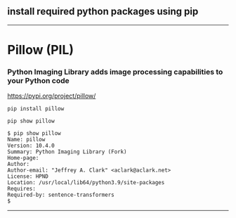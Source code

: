 ## install required python packages using pip

---

# Pillow (PIL)

### Python Imaging Library adds image processing capabilities to your Python code

https://pypi.org/project/pillow/

```
pip install pillow

pip show pillow
```

```
$ pip show pillow
Name: pillow
Version: 10.4.0
Summary: Python Imaging Library (Fork)
Home-page:
Author:
Author-email: "Jeffrey A. Clark" <aclark@aclark.net>
License: HPND
Location: /usr/local/lib64/python3.9/site-packages
Requires:
Required-by: sentence-transformers
$
```

---
